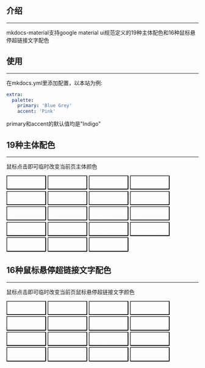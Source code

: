 ## **介绍**

---

mkdocs-material支持google material ui规范定义的19种主体配色和16种鼠标悬停超链接文字配色

## **使用**

---

在mkdocs.yml里添加配置，以本站为例:

```yaml
extra:
  palette:
    primary: 'Blue Grey'
    accent: 'Pink'
```

primary和accent的默认值均是"Indigo"

## **19种主体配色**

---

鼠标点击即可临时改变当前页主体颜色
<style>
  .md-typeset button[data-md-color-primary]{
    width: 6.5rem;
    margin-bottom: 0.2rem;
    padding: 1.2rem 0.4rem 0.2rem;
    border-radius: 0.1rem;
    background-color: var(--md-primary-fg-color);
    color: white;
    font-size: .64rem;
    text-align: left;
    cursor: pointer;
  }
</style>
<div class="md-typeset">
  <button data-md-color-primary="red">Red</button>
  <button data-md-color-primary="pink">Pink</button>
  <button data-md-color-primary="purple">Purple</button>
  <button data-md-color-primary="deep-purple">Deep Purple</button>
  <button data-md-color-primary="indigo">Indigo</button>
  <button data-md-color-primary="blue">Blue</button>
  <button data-md-color-primary="light-blue">Light Blue</button>
  <button data-md-color-primary="cyan">Cyan</button>
  <button data-md-color-primary="teal">Teal</button>
  <button data-md-color-primary="green">Green</button>
  <button data-md-color-primary="light-green">Light Green</button>
  <button data-md-color-primary="lime">Lime</button>
  <button data-md-color-primary="yellow">Yellow</button>
  <button data-md-color-primary="amber">Amber</button>
  <button data-md-color-primary="orange">Orange</button>
  <button data-md-color-primary="deep-orange">Deep Orange</button>
  <button data-md-color-primary="brown">Brown</button>
  <button data-md-color-primary="grey">Grey</button>
  <button data-md-color-primary="blue-grey">Blue Grey</button>
</div>
<script>
  var buttons = document.querySelectorAll("button[data-md-color-primary]");
  console.log(buttons)
  Array.prototype.forEach.call(buttons, function(button) {
    button.addEventListener("click", function() {
      document.body.dataset.mdColorPrimary = this.dataset.mdColorPrimary;
    })
  })
</script>

## **16种鼠标悬停超链接文字配色**

---

鼠标点击即可临时改变当前页鼠标悬停超链接文字颜色
<style>
  .md-typeset button[data-md-color-accent]{
    width: 6.5rem;
    margin-bottom: 0.2rem;
    padding: 1.2rem 0.4rem 0.2rem;
    border-radius: 0.1rem;
    background-color: var(--md-accent-fg-color);
    color: white;
    font-size: .64rem;
    text-align: left;
    cursor: pointer;
  }
</style>
<div class="md-typeset">
  <button data-md-color-accent="red">Red</button>
  <button data-md-color-accent="pink">Pink</button>
  <button data-md-color-accent="purple">Purple</button>
  <button data-md-color-accent="deep-purple">Deep Purple</button>
  <button data-md-color-accent="indigo">Indigo</button>
  <button data-md-color-accent="blue">Blue</button>
  <button data-md-color-accent="light-blue">Light Blue</button>
  <button data-md-color-accent="cyan">Cyan</button>
  <button data-md-color-accent="teal">Teal</button>
  <button data-md-color-accent="green">Green</button>
  <button data-md-color-accent="light-green">Light Green</button>
  <button data-md-color-accent="lime">Lime</button>
  <button data-md-color-accent="yellow">Yellow</button>
  <button data-md-color-accent="amber">Amber</button>
  <button data-md-color-accent="orange">Orange</button>
  <button data-md-color-accent="deep-orange">Deep Orange</button>
</div>
<script>
  var buttons = document.querySelectorAll("button[data-md-color-accent]");
  console.log(buttons)
  Array.prototype.forEach.call(buttons, function(button) {
    button.addEventListener("click", function() {
      document.body.dataset.mdColorAccent = this.dataset.mdColorAccent;
    })
  })
</script>
